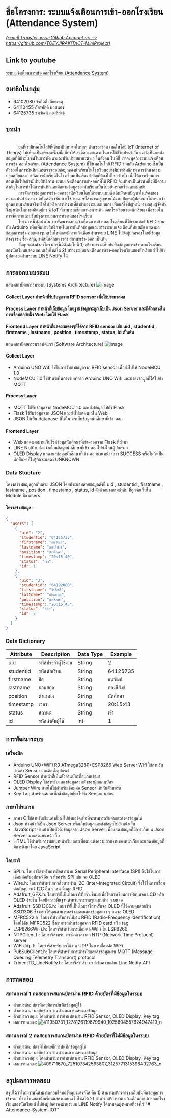 # ชื่อโครงการ: ระบบแจ้งเตือนการเข้า-ออกโรงเรียน (Attendance System)

###### [(ระบบนี้ Transfer มาจาก Github Account เก่า --> https://github.com/TOEYJIRAKIT/IOT-MiniProject)](https://github.com/TOEYJIRAKIT/IOT-MiniProject)

## Link to youtube
[ระบบแจ้งเตือนการเข้า-ออกโรงเรียน (Attendance System)](https://youtu.be/KL_V3an5sYI?si=3Aa9S0eRrL_CML0v)
## สมาชิกในกลุ่ม
- 64102080 จิรกิตติ์ เอียดเหตุ 
- 64110455 ภัครศักดิ์ ผลสนอง 
- 64125735 ธนวัฒน์ กองสีสังข์
## บทนำ
<br>&nbsp;&nbsp;&nbsp;&nbsp;&nbsp;&nbsp;&nbsp;&nbsp;&nbsp;&nbsp;ยุคที่เรามีเทคโนโลยีที่เข้ามามีบทบาทในทุกๆ ด้านของชีวิต เทคโนโลยี IoT (Internet of Things) ไม่เพียงเป็นเพียงเครื่องมือที่ทำให้เรามีความสะดวกในการใช้ชีวิตประจำวัน แต่ยังเป็นแหล่งข้อมูลที่มีประโยชน์ในการพัฒนาและปรับปรุงสถานะต่างๆ ในสังคม ในที่นี้ เราจะพูดถึงระบบแจ้งเตือนการเข้า-ออกโรงเรียน (Attendance System) ที่ใช้เทคโนโลยี RFID ร่วมกับ Arduino ซึ่งเป็นตัวช่วยในการบันทึกและตรวจสอบข้อมูลของนักเรียนในโรงเรียนอย่างมีประสิทธิภาพ การรักษาความปลอดภัยและการจัดการนักเรียนในโรงเรียนเป็นเรื่องสำคัญที่ต้องใส่ใจอย่างยิ่ง เพื่อให้การเรียนการสอนเป็นไปอย่างมีประสิทธิภาพ ระบบแจ้งเตือนการเข้า-ออกที่ใช้ RFID จึงเข้ามาเป็นส่วนหนึ่งที่มีความสำคัญในการทำให้การบันทึกและติดตามข้อมูลของนักเรียนเป็นไปอย่างรวดเร็วและแม่นยำ
<br>&nbsp;&nbsp;&nbsp;&nbsp;&nbsp;&nbsp;&nbsp;&nbsp;&nbsp;&nbsp;การจัดการข้อมูลการเข้า-ออกของนักเรียนโดยใช้ระบบแบบดั้งเดิมมักพบปัญหาในเรื่องของความแม่นยำและความทันสมัย เช่น การใช้กระดาษที่สามารถสูญหายได้ง่าย ปัญหาผู้ปกครองไม่ทราบว่าลูกหลานมาเรียนจริงหรือไม่ หรือการทำงานที่ล่าช้าของระบบแบบเก่า เพื่อแก้ไขปัญหานี้ ทางกลุ่มผู้จัดทำจึงมุ่งเน้นในการผลิตอุปกรณ์ IoT ที่สามารถเช็คสถานะการเข้า-ออกโรงเรียนของนักเรียน เพื่อช่วยในการจัดการและปรับปรุงกระบวนการทำงานของโรงเรียน
<br>&nbsp;&nbsp;&nbsp;&nbsp;&nbsp;&nbsp;&nbsp;&nbsp;&nbsp;&nbsp;โครงการนี้มุ่งเน้นในการพัฒนาระบบแจ้งเตือนการเข้า-ออกโรงเรียนที่ใช้เซนเซอร์ RFID ร่วมกับ Arduino เพื่อเพิ่มประสิทธิภาพในการบันทึกข้อมูลและสร้างระบบแจ้งเตือนที่ทันสมัย แสดงผลข้อมูลการเข้า-ออกต่างๆบนเว็บไซต์และมีการแจ้งเตือนผ่านระบบ LINE ไปยังผู้ปกครองโดยมีข้อมูลต่างๆ เช่น ชื่อ-สกุล, รหัสนักศึกษา เวลา สถานะเข้า-ออก เป็นต้น
<br>&nbsp;&nbsp;&nbsp;&nbsp;&nbsp;&nbsp;&nbsp;&nbsp;&nbsp;&nbsp;วัตถุประสงค์ของโครงการนี้มีดังต่อไปนี้ 1) สร้างตารางเก็บบันทึกข้อมูลการเข้า-ออกโรงเรียนของนักเรียนแสดงผลบนเว็บไซด์ได้ 2) สร้างระบบแจ้งเตือนการเข้า-ออกโรงเรียนของนักเรียนส่งไปยังผู้ปกครองผ่านระบบ LINE Notify ได้
## การออกแบบระบบ

แสดงสถาปัตยกรรมระบบ (Systems Architecture)
![image](https://github.com/TOEYJIRAKIT/IOT-MiniProject/assets/110581279/b21fff0b-52df-42eb-b967-e8df4bcfc9d8)

#### Collect Layer ทำหน้าที่รับข้อมูลจาก RFID sensor เพื่อใช้ประมวลผล
#### Process Layer ทำหน้าที่เก็บข้อมูล โดยฐานข้อมูลจะถูกเก็บเป็น Json Server และมีตัวกลางในการเชื่อมต่อกับฝั่ง Web โดยใช้ Flask
#### Frontend Layer ทำหน้าที่แสดงผลต่างๆที่ได้จาก RFID sensor เช่น uid , studentid , firstname , lastname , position , timestamp , status, id เป็นต้น

แสดงสถาปัตยกรรมซอฟต์แวร์ (Software Architecture)
![image](https://github.com/TOEYJIRAKIT/IOT-MiniProject/assets/110581279/27c4a44d-e4de-4dcf-af2b-b90ca1ab6e14)

#### Collect Layer 
- Arduino UNO Wifi ใช้ในการรับค่าข้อมูลจาก RFID sensor เพื่อส่งไปให้ NodeMCU 1.0
- NodeMCU 1.0 ใช้สำหรับในการรับค่าจาก Arduino UNO Wifi และนำส่งข้อมูลที่ได้ไปยัง MQTT
#### Process Layer 
- MQTT ใช้รับข้อมูลจาก NodeMCU 1.0 และส่งข้อมูล ไปยัง Flask
- Flask ใช้รับข้อมูลจาก JSON และส่งไปแสดงผลใน Web
- JSON ใช้เป็น database ที่ใช้ในการเก็บข้อมูลนักศึกษาที่เข้า-ออก
#### Frontend Layer 
- Web แสดงผลผ่านเว็บไซต์ข้อมูลนักศึกษาที่เข้า-ออกจาก Flask ที่ส่งมา
- LINE Notify ส่งแจ้งเตือนข้อมูลนักศึกษาที่เข้า-ออกไปยังไลน์ผู้ปกครอง
- OLED Display แสดงผลข้อมูลนักศึกษาที่เข้า-ออกผ่านหน้าจอว่า SUCCESS หรือไม่ถ้าเป็นนักศึกษาที่ไม่รู้จักจะแสดง UNKNOWN

### Data Stucture
โครงสร้างข้อมูลถูกเก็บด้วย JSON โดยประกอบด้วยข้อมูลดังนี้ uid , studentid , firstname , lastname , position , timestamp , status, id ดังตัวอย่างตามลำดับ ที่ถูกจัดเก็บใน Module ชื่อ users 
#### โครงสร้างข้อมูล :
```json
{
  "users": [
    {
      "uid": "2",
      "studentid": "64125735",
      "firstname": "ธนวัฒน์",
      "lastname": "กองสีสังข์",
      "position": "นักศึกษา",
      "timestamp": "20:15:40",
      "status": "เข้า",
      "id": 1
    },
    {
      "uid": "3",
      "studentid": "64102080",
      "firstname": "จิรกิตติ์",
      "lastname": "เอียดเหตุ",
      "position": "นักศึกษา",
      "timestamp": "20:15:43",
      "status": "ออก",
      "id": 2
    }
  ]
}
```
### Data Dictionary
| Attribute | Description | Data Type | Example |
|--------------------|--------------------|--------------------|--------------------|
| uid  |  รหัสประจำผู้ใช้งาน  | String   | 2   |
| studentid  |รหัสนักเรียน  | String   | 64125735 |   
| firstname  | ชื่อ  | String   | ธนวัฒน์   |
| lastname  |  นามสกุล  | String   | กองสีสังข์   |
| position  |ตำแหน่ง  | String   | นักศึกษา   |
| timestamp  | เวลา  | String   | 20:15:43   |
| status  | สถานะ  | String   | เข้า   |
| id  | รหัสลำดับผู้ใช้  | int   | 1   |
## การพัฒนาระบบ
### เครื่องมือ
- Arduino UNO+WiFi R3 ATmega328P+ESP8266 Web Server Wifi ใช้สำหรับอ่านค่า Sensor และติดตั้งอุปกรณ์ 
- RFID Sensor ทำหน้าที่เป็นตัวอ่านบัตรที่สแกนเข้ามา 
- OLED Display ใช้สำหรับแสดงข้อมูลส่วนตัวของผู้สแกนบัตร
- Jumper Wire สายไฟใช้สำหรับเชื่อมต่อ Sensor เข้ากับตัวบอร์ด
- Key Tag สำหรับแสกนเพื่อส่งข้อมูลบัตรไปยัง Sensor แสกน
### ภาษาโปรแกรม 
- ภาษา C ใช้สำหรับเขียนคำสั่งลงไปยังบอร์ดเพื่อที่จะสามารถรับค่าและส่งค่าข้อมูลได้
- Json ทำหน้าที่เป็น Json Server เพื่อเก็บข้อมูลและส่งข้อมูลไปยังหน้าเว็บ 
- JavaScript ทำหน้าเป็นตัวดึงข้อมูลจาก Json Server เพื่อแสดงข้อมูลที่มีการเก็บบน Json Server มาแสดงบนหน้าเว็บ
- HTML ใช้สำหรับการพัฒนาหน้าเว็บ และเพื่อตบแต่งความสวยงานของหน้าเว็บและแสดงข้อมูลที่มีการดึงมาโดย JavaScript
### ไลบรารี
- SPI.h: ไลบรารีสำหรับการสื่อสารผ่าน Serial Peripheral Interface (SPI) ซึ่งใช้ในการเชื่อมต่อกับอุปกรณ์อื่น ๆ ที่รองรับ SPI เช่น จอ OLED
- Wire.h: ไลบรารีสำหรับการสื่อสารผ่าน I2C (Inter-Integrated Circuit) ซึ่งใช้ในการเชื่อมต่อกับอุปกรณ์ I2C อื่น ๆ เช่น ม็อดูล RFID
- Adafruit_GFX.h: ไลบรารีนี้เป็นไลบรารีที่สร้างขึ้นมาเพื่อให้การเขียนกราฟิกบนจอ LCD หรือ OLED ง่ายขึ้น โดยมีคลาสพื้นฐานสำหรับการวาดรูปแบบต่าง ๆ บนจอ
- Adafruit_SSD1306.h: ไลบรารีนี้เป็นไลบรารีสำหรับจอ OLED ที่ใช้ควบคุมด้วยชิพ SSD1306 ซึ่งจะทำให้คุณสามารถสร้างและแสดงข้อมูลต่าง ๆ บนจอ OLED
- MFRC522.h: ไลบรารีสำหรับการใช้งาน RFID (Radio-Frequency Identification) โดยใช้ชิพ MFRC522 ซึ่งสามารถอ่านข้อมูลจาก RFID card หรือ tag
- ESP8266WiFi.h: ไลบรารีสำหรับการเชื่อมต่อ WiFi ใน ESP8266
- NTPClient.h: ไลบรารีสำหรับการซิงค์เวลาจาก NTP (Network Time Protocol) server
- WiFiUdp.h: ไลบรารีสำหรับการใช้งาน UDP ในการเชื่อมต่อ WiFi
- PubSubClient.h: ไลบรารีสำหรับการเข้ารหัสและส่งข้อมูลผ่าน MQTT (Message Queuing Telemetry Transport) protocol
- TridentTD_LineNotify.h: ไลบรารีสำหรับการส่งข้อความผ่าน Line Notify API
## การทดสอบ
### สถานการณ์ 1 ทดสอบการสแกนบัตรผ่าน RFID ด้วยบัตรที่มีข้อมูลในระบบ 
- ตัวแปรต้น: บัตรที่เคยมีการบันทึกข้อมูลผู้ใช้
- ตัวแปรตาม: ผลลัพธ์การอ่านค่าและการแสดงผลข้อมูล
- ตัวแปรควบคุม: โค้ดสำหรับการอ่านบัตรผ่าน RFID Sensor, OLED Display, Key tag
- ผลการทดลอง: ![411950731_1278126119679940_1025604557624947419_n](https://github.com/TOEYJIRAKIT/IOT-MiniProject/assets/110581279/937fa408-c1ff-4490-8df2-835b1f327a6c)

### สถานการณ์ 2 ทดสอบการสแกนบัตรผ่าน RFID ด้วยบัตรที่ไม่มีข้อมูลในระบบ 
- ตัวแปรต้น: บัตรที่ไม่เคยมีการบันทึกข้อมูลผู้ใช้
- ตัวแปรตาม: ผลลัพธ์การอ่านค่าและการแสดงผลข้อมูล
- ตัวแปรควบคุม: โค้ดสำหรับการอ่านบัตรผ่าน RFID Sensor, OLED Display, Key tag
- ผลการทดลอง: ![409711670_725107342563807_3125771315398492763_n](https://github.com/TOEYJIRAKIT/IOT-MiniProject/assets/110581279/c837699d-fabb-4724-983b-86ad8e897e8e)


## สรุปผลการทดสอบ
สรุปได้ว่าโครงงานนี้สามารถตอบโจทย์วัตถุประสงค์ได้ คือ 1) สามารถสร้างตารางเก็บบันทึกข้อมูลการเข้า-ออกโรงเรียนของนักเรียนแสดงผลบนเว็บไซด์ได้ 2) สามารถสร้างระบบแจ้งเตือนการเข้า-ออกโรงเรียนของนักเรียนส่งไปยังผู้ปกครองผ่านระบบ LINE Notify ได้ตามจุดมุ่งหมายที่วางไว้
"# Attendance-System-IOT" 
